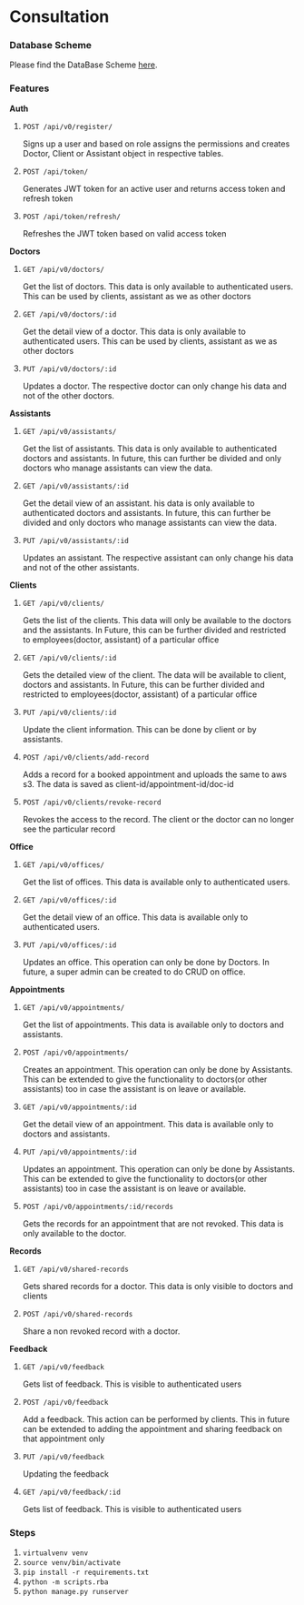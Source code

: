 # Consultation

### Database Scheme

Please find the DataBase Scheme [here](https://my.vertabelo.com/doc/vLuKE8xoz8fbOAbmOAVgRCoTlYPNOlvd).

### Features


**Auth**

   1. `POST /api/v0/register/`
        
        Signs up a user and based on role assigns the permissions and creates Doctor, Client or Assistant
        object in respective tables. 
        
   2. `POST /api/token/`
   
        Generates JWT token for an active user and returns access token and refresh token
        
   3. `POST /api/token/refresh/`
   
        Refreshes the JWT token based on valid access token
        
**Doctors**

   1. `GET /api/v0/doctors/`
    
        Get the list of doctors. This data is only available to authenticated users. This can be used
        by clients, assistant as we as other doctors
       
   2. `GET /api/v0/doctors/:id`

        Get the detail view of a doctor. This data is only available to authenticated users. This can be used
        by clients, assistant as we as other doctors
       
   3. `PUT /api/v0/doctors/:id`
    
        Updates a doctor. The respective doctor can only change his data and not of the other doctors.
   

**Assistants**

   1. `GET /api/v0/assistants/`
    
        Get the list of assistants. This data is only available to authenticated doctors and assistants. In future, 
        this can further be divided and only doctors who manage assistants can view the data.
       
   2. `GET /api/v0/assistants/:id`

        Get the detail view of an assistant. his data is only available to authenticated doctors and assistants. In future, 
        this can further be divided and only doctors who manage assistants can view the data.
       
   3. `PUT /api/v0/assistants/:id`
    
        Updates an assistant. The respective assistant can only change his data and not of the other assistants.
   
   

**Clients**

   1. `GET /api/v0/clients/`
   
        Gets the list of the clients. This data will only be available to the doctors and the assistants.
        In Future, this can be further divided and restricted to employees(doctor, assistant) of a particular office
        
   2. `GET /api/v0/clients/:id`
   
        Gets the detailed view of the client. The data will be available to client, doctors and assistants. 
        In Future, this can be further divided and restricted to employees(doctor, assistant) of a particular office
  
   3. `PUT /api/v0/clients/:id`
    
        Update the client information. This can be done by client or by assistants.
       
   4.  `POST /api/v0/clients/add-record`
   
       Adds a record for a booked appointment and uploads the same to aws s3. The data is saved as client-id/appointment-id/doc-id
       
   5. `POST /api/v0/clients/revoke-record`
   
       Revokes the access to the record. The client or the doctor can no longer see the particular record
      
       
   
     


**Office**

   1. `GET /api/v0/offices/`
    
        Get the list of offices. This data is available only to authenticated users.
       
   2. `GET /api/v0/offices/:id`

        Get the detail view of an office. This data is available only to authenticated users.
       
   3. `PUT /api/v0/offices/:id`
    
        Updates an office. This operation can only be done by Doctors. In future, a super admin can be created
        to do CRUD on office.
   

**Appointments**

   1. `GET /api/v0/appointments/`
    
        Get the list of appointments. This data is available only to doctors and assistants.
        
   2. `POST /api/v0/appointments/`
   
        Creates an appointment. This operation can only be done by Assistants. This can be extended
        to give the functionality to doctors(or other assistants) too in case the assistant is on leave
        or available.    
       
   2. `GET /api/v0/appointments/:id`

        Get the detail view of an appointment. This data is available only to doctors and assistants.
       
   3. `PUT /api/v0/appointments/:id`
    
        Updates an appointment. This operation can only be done by Assistants. This can be extended
        to give the functionality to doctors(or other assistants) too in case the assistant is on leave
        or available.
   
   4. `POST /api/v0/appointments/:id/records`
   
        Gets the records for an appointment that are not revoked. This data is only available to the doctor.
        
        
**Records**


   1. `GET /api/v0/shared-records`
   
       Gets shared records for a doctor. This data is only visible to doctors and clients
       
   2. `POST /api/v0/shared-records`
   
       Share a non revoked record with a doctor.
 
 
**Feedback**

   1. `GET /api/v0/feedback`
   
       Gets list of feedback. This is visible to authenticated users
       
   2. `POST /api/v0/feedback`
   
       Add a feedback. This action can be performed by clients. This in future can be extended to 
       adding the appointment and sharing feedback on that appointment only
       
   3. `PUT /api/v0/feedback`
   
       Updating the feedback
       
   4. `GET /api/v0/feedback/:id`
   
        Gets list of feedback. This is visible to authenticated users
   
        
### Steps

   1. `virtualvenv venv`
   2. `source venv/bin/activate`
   3. `pip install -r requirements.txt`
   4. `python -m scripts.rba`
   4. `python manage.py runserver`
 